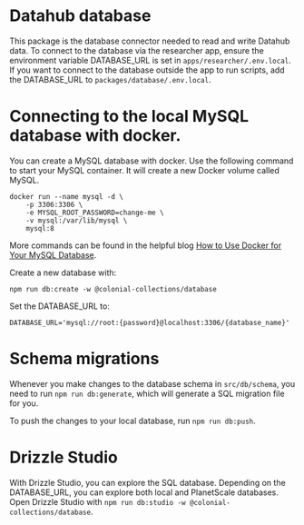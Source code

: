 # Datahub database

This package is the database connector needed to read and write Datahub data. To connect to the database via the researcher app, ensure the environment variable DATABASE_URL is set in `apps/researcher/.env.local`. If you want to connect to the database outside the app to run scripts, add the DATABASE_URL to `packages/database/.env.local`.

# Connecting to the local MySQL database with docker.

You can create a MySQL database with docker. Use the following command to start your MySQL container. It will create a new Docker volume called MySQL.

    docker run --name mysql -d \
        -p 3306:3306 \
        -e MYSQL_ROOT_PASSWORD=change-me \
        -v mysql:/var/lib/mysql \
        mysql:8

More commands can be found in the helpful blog [How to Use Docker for Your MySQL Database](https://earthly.dev/blog/docker-mysql/).

Create a new database with:

    npm run db:create -w @colonial-collections/database

Set the DATABASE_URL to:

    DATABASE_URL='mysql://root:{password}@localhost:3306/{database_name}'

# Schema migrations

Whenever you make changes to the database schema in `src/db/schema`, you need to run `npm run db:generate`, which will generate a SQL migration file for you.

To push the changes to your local database, run `npm run db:push`.

# Drizzle Studio

With Drizzle Studio, you can explore the SQL database. Depending on the DATABASE_URL, you can explore both local and PlanetScale databases. Open Drizzle Studio with `npm run db:studio -w @colonial-collections/database`.
